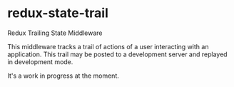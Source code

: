 # redux-state-trail
Redux Trailing State Middleware

This middleware tracks a trail of actions of a user interacting with an application. 
This trail may be posted to a development server and replayed in development mode.

It's a work in progress at the moment.
